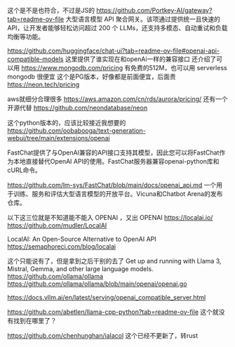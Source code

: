 

这个是不是也符合，不过是JS的
https://github.com/Portkey-AI/gateway?tab=readme-ov-file
大型语言模型 API 聚合网关。该项通过提供统一且快速的 API，让开发者能够轻松访问超过 200 个 LLMs，还支持多模态、自动重试和负载均衡等功能。



https://github.com/huggingface/chat-ui?tab=readme-ov-file#openai-api-compatible-models
这里提供了谁实现在和openAi一样的兼容接口
还介绍了可以用 https://www.mongodb.com/pricing 有免费的512M，也可以用 serverless mongodb 很便宜
这个是PG版本，好像都是前面便宜，后面贵
https://neon.tech/pricing

aws就细分合理很多
https://aws.amazon.com/cn/rds/aurora/pricing/
还有一个开源代替
https://github.com/neondatabase/neon

这个python版本的，应该比较接近我想要的
https://github.com/oobabooga/text-generation-webui/tree/main/extensions/openai

FastChat提供了与OpenAI兼容的API接口支持其模型，因此您可以将FastChat作为本地直接替代OpenAI API的使用。FastChat服务器兼容openai-python库和cURL命令。

https://github.com/lm-sys/FastChat/blob/main/docs/openai_api.md
一个用于训练、服务和评估大型语言模型的开放平台。Vicuna和Chatbot Arena的发布仓库。


以下这三位就是不知道能不能入 OPENAI ，又出 OPENAI
https://localai.io/
https://github.com/mudler/LocalAI


LocalAI: An Open-Source Alternative to OpenAI API
https://semaphoreci.com/blog/localai


这个只能说有了，但是拿到之后干别的去了
Get up and running with Llama 3, Mistral, Gemma, and other large language models.
https://github.com/ollama/ollama
https://github.com/ollama/ollama/blob/main/openai/openai.go

https://docs.vllm.ai/en/latest/serving/openai_compatible_server.html

https://github.com/abetlen/llama-cpp-python?tab=readme-ov-file
这个就没有找到在哪里了？

https://github.com/chenhunghan/ialacol
这个已经不更新了，转rust

